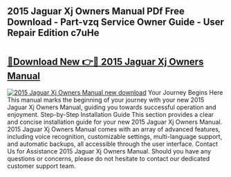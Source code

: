 ## 2015 Jaguar Xj Owners Manual PDf Free Download - Part-vzq Service Owner Guide - User Repair Edition c7uHe

# <h2><a href="http://bc2500.oget.top/?id=2015+Jaguar+Xj+Owners+Manual">🔗Download New 👉🔴 2015 Jaguar Xj Owners Manual</a></h2>

[![2015 Jaguar Xj Owners Manual new download](https://i.imgur.com/5g1atiW.png)](http://bc2500.oget.top/?id=2015+Jaguar+Xj+Owners+Manual)
Your Journey Begins Here This manual marks the beginning of your journey with your new 2015 Jaguar Xj Owners Manual, guiding you towards successful operation and enjoyment. Step-by-Step Installation Guide This section provides a clear and concise installation guide for your new 2015 Jaguar Xj Owners Manual. 2015 Jaguar Xj Owners Manual comes with an array of advanced features, including voice recognition, customizable settings, multi-language support, and automatic backups, all accessible through the user interface. Contact Us for Assistance 2015 Jaguar Xj Owners Manual. Should you have any questions or concerns, please do not hesitate to contact our dedicated customer support team.
